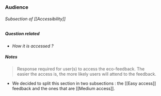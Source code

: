 ### Audience
###### Subsection of [[Accessibility]]

##### Question related
- *How it is accessed ?*

##### Notes
> Response required for user(s) to access the eco-feedback. The easier the access is, the more likely users will attend to the feedback.

- We decided to split this section in two subsections : the [[Easy access]] feedback and the ones that are [[Medium access]].



